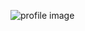 ![profile image](https://avatars3.githubusercontent.com/u/29485711?s=400&u=bf83b1f67ca6c00b10ae8a2d618035b9d8197567&v=4)
